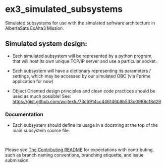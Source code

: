 # ex3_simulated_subsystems

Simulated subsystems for use with the simulated software architecture in AlbertaSats ExAlta3 Mission.

## Simulated system design:

- Each simulated subsystem will be represented by a python program, that will host its own unique TCP/IP server and use a particular socket.
- Each subsystem will have a dictionary representing its parameters / settings, which may be accessed by our simulated OBC (via Fprime application for now)
  
- Object Oriented design principles and clean code practices should be used as much possible! See: <https://gist.github.com/wojteklu/73c6914cc446146b8b533c0988cf8d29>

### Documentation

- Each subsystem should define its usage in a docstring at the top of the main subsystem source file.

&nbsp;

Please see [The Contributing README](Contributing_README.md) for expectations with contributing, such as branch naming conventions, branching etiquette, and issue submission.

